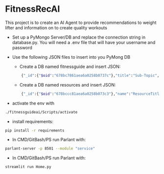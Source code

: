 # FitnessRecAI
This project is to create an AI Agent to provide recommendations to weight lifter and information on to create quality workouts


- Set up a PyMongo Server/DB and replace the connection string in database.py.  You will need a .env file that will have your username and password

- Use the following JSON files to insert into you PyMong DB
    - Create a DB named fitnessguide and insert JSON:
    ```bash
        {"_id":{"$oid":"678bc7861aea6a0258b0737c"},"title":"Sub-Topic","description":"Please provide sub topics that would provide a roadmap for your workout.  You can ask you AI Partner for any recommendations","topics":[],"created_at":{"$date":{"$numberLong":"1737158400000"}},"mongo_id":{"$oid":"678bc7861aea6a0258b0737c"}}
    ```
    - Create a DB named resources and insert JSON:
      
    ```bash
        {"_id":{"$oid":"678bccc81aea6a0258b073c3"},"name":"ResourceTitle","description":"ResourceDesc","asset":"SomePath","resource_type":"VideoOfSomeSort","created_at":{"$date":{"$numberLong":"1737158400000"}}}
    ```

- activate the env with 
```bash 
./fitnessguideai/Scripts/activate 
```

- install requirements: 
```bash
pip install -r requirements
```

- In CMD/GitBash/PS run Parlant with: 
```bash
parlant-server -p 8501 --module "service"
```

- In CMD/GitBash/PS run Parlant with: 
```bash
streamlit run Home.py
```
